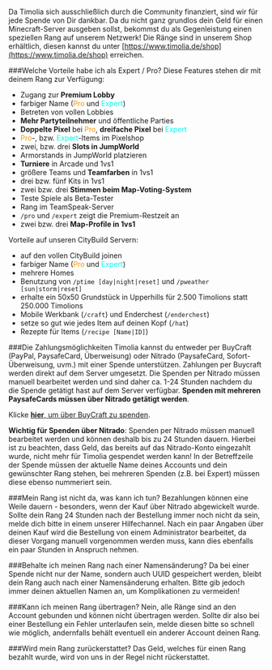 Da Timolia sich ausschließlich durch die Community finanziert, sind wir für jede Spende von Dir dankbar. Da du nicht ganz grundlos dein
Geld für einen Minecraft-Server ausgeben sollst, bekommst du als Gegenleistung einen speziellen Rang auf unserem Netzwerk!
Die Ränge sind in unserem Shop erhältlich, diesen kannst du unter [https://www.timolia.de/shop](https://www.timolia.de/shop) erreichen.

###Welche Vorteile habe ich als Expert / Pro?
Diese Features stehen dir mit deinem Rang zur Verfügung:

- Zugang zur <strong>Premium Lobby</strong>
- farbiger Name (<span style="color:#F99500">Pro</span> und <span style="color:#00F9EC">Expert</span>)
- Betreten von vollen Lobbies 
- <strong>Mehr Partyteilnehmer</strong> und öffentliche Parties
- <strong>Doppelte Pixel</strong> bei <span style="color:#F99500">Pro</span>, <strong>dreifache Pixel</strong> bei <span style="color:#00F9EC">Expert</span>
- <span style="color:#F99500">Pro</span>-, bzw. <span style="color:#00F9EC">Expert</span>-Items im Pixelshop
- zwei, bzw. drei <strong>Slots in JumpWorld</strong>
- Armorstands in JumpWorld platzieren
- <strong>Turniere</strong> in Arcade und 1vs1
- größere Teams und <strong>Teamfarben</strong> in 1vs1
- drei bzw. fünf Kits in 1vs1
- zwei bzw. drei <strong>Stimmen beim Map-Voting-System</strong>
- Teste Spiele als Beta-Tester
- Rang im TeamSpeak-Server
- `/pro` und `/expert` zeigt die Premium-Restzeit an
- zwei bzw. drei <strong>Map-Profile in 1vs1</strong>

Vorteile auf unseren CityBuild Servern:

- auf den vollen CityBuild joinen
- farbiger Name (<span style="color:#F99500">Pro</span> und <span style="color:#00F9EC">Expert</span>)
- mehrere Homes
- Benutzung von `/ptime [day|night|reset]` und `/pweather [sun|storm|reset]`
- erhalte ein 50x50 Grundstück in Upperhills für 2.500 Timolions statt 250.000 Timolions
- Mobile Werkbank (`/craft`) und Enderchest (`/enderchest`)
- setze so gut wie jedes Item auf deinen Kopf (`/hat`)
- Rezepte für Items (`/recipe [Name|ID]`)

###Die Zahlungsmöglichkeiten
Timolia kannst du entweder per BuyCraft (PayPal, PaysafeCard, Überweisung) oder Nitrado (PaysafeCard, Sofort-Überweisung, uvm.) mit einer Spende
unterstützen. Zahlungen per Buycraft werden direkt auf dem Server umgesetzt. Die Spenden per Nitrado müssen manuell bearbeitet werden und sind 
daher ca. 1-24 Stunden nachdem du die Spende getätigt hast auf dem Server verfügbar. <b>Spenden mit mehreren PaysafeCards müssen über Nitrado getätigt werden</b>.

Klicke [<strong>hier</strong>, um über BuyCraft zu spenden](https://shop.timolia.de/).

<b>Wichtig für Spenden über Nitrado</b>: Spenden per Nitrado müssen manuell bearbeitet werden und können deshalb bis zu 24 Stunden dauern. 
Hierbei ist zu beachten, dass Geld, das bereits auf das Nitrado-Konto eingezahlt wurde, nicht mehr für Timolia gespendet werden kann! 
In der Betreffzeile der Spende müssen der aktuelle Name deines Accounts und dein gewünschter Rang stehen, bei mehreren Spenden (z.B. bei Expert) 
müssen diese ebenso nummeriert sein.

###Mein Rang ist nicht da, was kann ich tun?
Bezahlungen können eine Weile dauern - besonders, wenn der Kauf über Nitrado abgewickelt wurde. Sollte dein Rang 24 Stunden nach der Bestellung immer noch
nicht da sein, melde dich bitte in einem unserer Hilfechannel. Nach ein paar Angaben über deinen Kauf wird die Bestellung von einem Administrator bearbeitet,
da dieser Vorgang manuell vorgenommen werden muss, kann dies ebenfalls ein paar Stunden in Anspruch nehmen.

###Behalte ich meinen Rang nach einer Namensänderung?
Da bei einer Spende nicht nur der Name, sondern auch UUID gespeichert werden, bleibt dein Rang auch nach einer Namensänderung erhalten.
Bitte gib jedoch immer deinen aktuellen Namen an, um Komplikationen zu vermeiden!

###Kann ich meinen Rang übertragen?
Nein, alle Ränge sind an den Account gebunden und können nicht übertragen werden. Sollte dir also bei einer Bestellung ein Fehler unterlaufen sein,
melde diesen bitte so schnell wie möglich, andernfalls behält eventuell ein anderer Account deinen Rang.

###Wird mein Rang zurückerstattet?
Das Geld, welches für einen Rang bezahlt wurde, wird von uns in der Regel nicht rückerstattet.